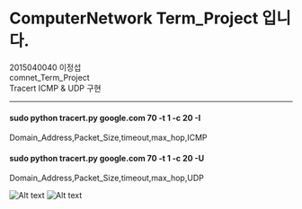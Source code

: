 # ComputerNetwork Term_Project 입니다.
2015040040 이정섭 <br/>
comnet_Term_Project <br/>
Tracert ICMP & UDP 구현<br/>
***
#### sudo python tracert.py google.com 70 -t 1 -c 20 -I
Domain_Address,Packet_Size,timeout,max_hop,ICMP
#### sudo python tracert.py google.com 70 -t 1 -c 20 -U
Domain_Address,Packet_Size,timeout,max_hop,UDP 

![Alt text](/comnet_Term_Project/ICMP_result.png)
![Alt text](/comnet_Term_Project/UDP_result.png)
